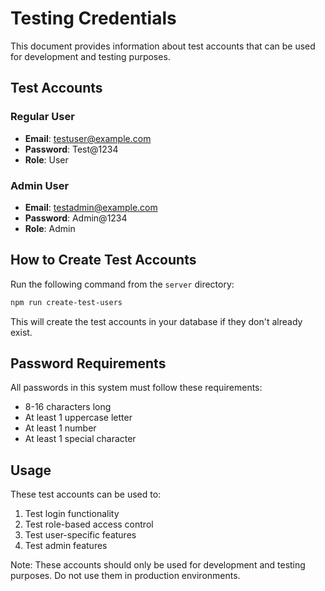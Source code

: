 # Testing Credentials

This document provides information about test accounts that can be used for development and testing purposes.

## Test Accounts

### Regular User
- **Email**: testuser@example.com
- **Password**: Test@1234
- **Role**: User

### Admin User
- **Email**: testadmin@example.com
- **Password**: Admin@1234
- **Role**: Admin

## How to Create Test Accounts

Run the following command from the `server` directory:

```bash
npm run create-test-users
```

This will create the test accounts in your database if they don't already exist.

## Password Requirements

All passwords in this system must follow these requirements:
- 8-16 characters long
- At least 1 uppercase letter
- At least 1 number
- At least 1 special character

## Usage

These test accounts can be used to:
1. Test login functionality
2. Test role-based access control
3. Test user-specific features
4. Test admin features

Note: These accounts should only be used for development and testing purposes. Do not use them in production environments.